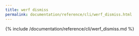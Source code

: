 ```yaml
---
title: werf dismiss
permalink: documentation/reference/cli/werf_dismiss.html
---
```


{% include /documentation/reference/cli/werf_dismiss.md %}

